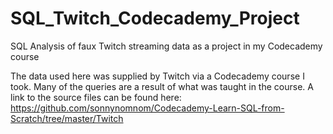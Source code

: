 # SQL_Twitch_Codecademy_Project
SQL Analysis of faux Twitch streaming data as a project in my Codecademy course

The data used here was supplied by Twitch via a Codecademy course I took. Many of the queries are a result of what was taught in the course. A link to the source files can be found here: https://github.com/sonnynomnom/Codecademy-Learn-SQL-from-Scratch/tree/master/Twitch
